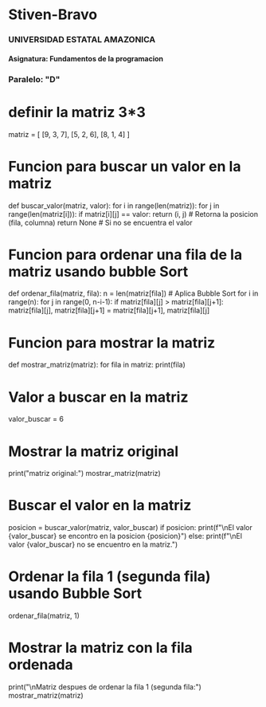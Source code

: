 # Stiven-Bravo
### UNIVERSIDAD ESTATAL AMAZONICA
#### Asignatura: Fundamentos de la programacion
### Paralelo: "D"
# definir la matriz 3*3
matriz = [
    [9, 3, 7],
    [5, 2, 6],
    [8, 1, 4]
]

# Funcion para buscar un valor en la matriz
def buscar_valor(matriz, valor):
    for i in range(len(matriz)):
        for j in range(len(matriz[i])):
            if matriz[i][j] == valor:
                return (i, j)   # Retorna la posicion (fila, columna)
            return None # Si no se encuentra el valor

# Funcion para ordenar una fila de la matriz usando bubble Sort
def ordenar_fila(matriz, fila):
    n = len(matriz[fila])
    # Aplica Bubble Sort
    for i in range(n):
        for j in range(0, n-i-1):
            if matriz[fila][j] > matriz[fila][j+1]:
                matriz[fila][j], matriz[fila][j+1] = matriz[fila][j+1], matriz[fila][j]

# Funcion para mostrar la matriz
def mostrar_matriz(matriz):
    for fila in matriz:
        print(fila)

# Valor a buscar en la matriz
valor_buscar = 6

# Mostrar la matriz original
print("matriz original:")
mostrar_matriz(matriz)

# Buscar el valor en la matriz
posicion = buscar_valor(matriz, valor_buscar)
if posicion:
    print(f"\nEl valor {valor_buscar} se encontro en la posicion {posicion}")
else:
    print(f"\nEl valor {valor_buscar} no se encuentro en la matriz.")

# Ordenar la fila 1 (segunda fila) usando Bubble Sort
ordenar_fila(matriz, 1)

# Mostrar la matriz con la fila ordenada
print("\nMatriz despues de ordenar la fila 1 (segunda fila:")
mostrar_matriz(matriz)